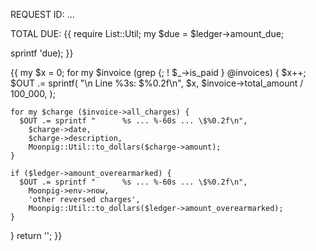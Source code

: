 REQUEST ID: ...

TOTAL DUE:  {{
  require List::Util;
  my $due = $ledger->amount_due;

  sprintf '$%0.2f', Moonpig::Util::to_dollars($due);
}}

{{
  my $x = 0;
  for my $invoice (grep {; ! $_->is_paid } @invoices) {
    $x++;
    $OUT .= sprintf(
      "\n    Line %3s: \$%0.2f\n",
      $x,
      $invoice->total_amount / 100_000,
    );

    for my $charge ($invoice->all_charges) {
      $OUT .= sprintf "      %s ... %-60s ... \$%0.2f\n",
        $charge->date,
        $charge->description,
        Moonpig::Util::to_dollars($charge->amount);
    }

    if ($ledger->amount_overearmarked) {
      $OUT .= sprintf "      %s ... %-60s ... \$%0.2f\n",
        Moonpig->env->now,
        'other reversed charges',
        Moonpig::Util::to_dollars($ledger->amount_overearmarked);
    }
  }
  return '';
}}
